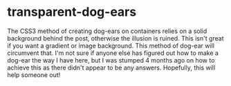 # transparent-dog-ears
The CSS3 method of creating dog-ears on containers relies on a solid background behind the post, otherwise the illusion is ruined. This isn't great if you want a gradient or image background. This method of dog-ear will circumvent that. I'm not sure if anyone else has figured out how to make a dog-ear the way I have here, but I was stumped 4 months ago on how to achieve this as there didn't appear to be any answers. Hopefully, this will help someone out!
